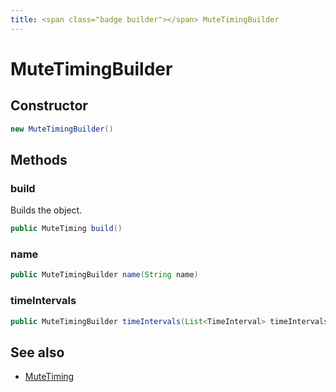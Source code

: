 ```yaml
---
title: <span class="badge builder"></span> MuteTimingBuilder
---
```

# <span class="badge builder"></span> MuteTimingBuilder

## Constructor

```java
new MuteTimingBuilder()
```
## Methods

### <span class="badge object-method"></span> build

Builds the object.

```java
public MuteTiming build()
```

### <span class="badge object-method"></span> name

```java
public MuteTimingBuilder name(String name)
```

### <span class="badge object-method"></span> timeIntervals

```java
public MuteTimingBuilder timeIntervals(List<TimeInterval> timeIntervals)
```

## See also

 * <span class="badge object-type-class"></span> [MuteTiming](./object-MuteTiming.md)
